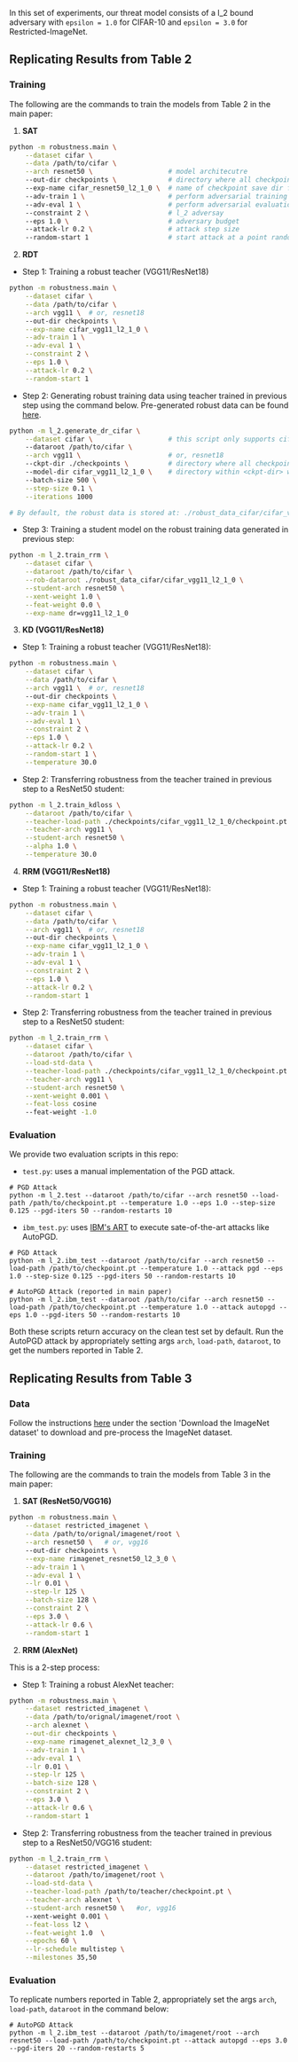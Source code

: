 In this set of experiments, our threat model consists of a l_2 bound adversary with `epsilon = 1.0` for CIFAR-10 and `epsilon = 3.0` for Restricted-ImageNet.

## Replicating Results from Table 2
### Training

The following are the commands to train the models from Table 2 in the main paper:

1. **SAT**

```bash
python -m robustness.main \
    --dataset cifar \
    --data /path/to/cifar \
	--arch resnet50 \					# model architecutre
    --out-dir checkpoints \ 			# directory where all checkpoints will be stored
    --exp-name cifar_resnet50_l2_1_0 \ 	# name of checkpoint save dir for this experiment
    --adv-train 1 \ 					# perform adversarial training
    --adv-eval 1 \ 						# perform adversarial evaluation at the end of every epoch
    --constraint 2 \ 					# l_2 adversay
	--eps 1.0 \ 						# adversary budget
    --attack-lr 0.2 \ 					# attack step size
    --random-start 1 					# start attack at a point randomly sampled from the neighborhood of the given input
```

2. **RDT**

* Step 1: Training a robust teacher (VGG11/ResNet18)

```bash
python -m robustness.main \
    --dataset cifar \
    --data /path/to/cifar \
    --arch vgg11 \	# or, resnet18
    --out-dir checkpoints \
    --exp-name cifar_vgg11_l2_1_0 \
    --adv-train 1 \
    --adv-eval 1 \
    --constraint 2 \
    --eps 1.0 \
    --attack-lr 0.2 \
    --random-start 1
```

* Step 2:  Generating robust training data using teacher trained in previous step using the command below. Pre-generated robust data can be found [here](https://drive.google.com/drive/folders/1Sip2YRLQJTIM5X8VuQOr69LWLtK8r_E1?usp=sharing).

```bash
python -m l_2.generate_dr_cifar \
    --dataset cifar \ 					# this script only supports cifar
    --dataroot /path/to/cifar \
    --arch vgg11 \						# or, resnet18
    --ckpt-dir ./checkpoints \			# directory where all checkpoints will be stored
    --model-dir cifar_vgg11_l2_1_0 \	# directory within <ckpt-dir> with teacher's checkpoint
    --batch-size 500 \
    --step-size 0.1 \
    --iterations 1000

# By default, the robust data is stored at: ./robust_data_cifar/cifar_vgg11_l2_1_0
```


* Step 3: Training a student model on the robust training data generated in previous step:

```bash
python -m l_2.train_rrm \
    --dataset cifar \
    --dataroot /path/to/cifar \
    --rob-dataroot ./robust_data_cifar/cifar_vgg11_l2_1_0 \
    --student-arch resnet50 \
    --xent-weight 1.0 \
    --feat-weight 0.0 \
    --exp-name dr=vgg11_l2_1_0
```

3. **KD (VGG11/ResNet18)**

* Step 1: Training a robust teacher (VGG11/ResNet18):

```bash
python -m robustness.main \
    --dataset cifar \
    --data /path/to/cifar \
    --arch vgg11 \	# or, resnet18
    --out-dir checkpoints \
    --exp-name cifar_vgg11_l2_1_0 \
    --adv-train 1 \
    --adv-eval 1 \
    --constraint 2 \
    --eps 1.0 \
    --attack-lr 0.2 \
    --random-start 1 \
    --temperature 30.0
```

* Step 2: Transferring robustness from the teacher trained in previous step to a ResNet50 student:

```bash
python -m l_2.train_kdloss \
    --dataroot /path/to/cifar \
    --teacher-load-path ./checkpoints/cifar_vgg11_l2_1_0/checkpoint.pt \
    --teacher-arch vgg11 \
    --student-arch resnet50 \
    --alpha 1.0 \
    --temperature 30.0 
```



4. **RRM (VGG11/ResNet18)**

* Step 1: Training a robust teacher (VGG11/ResNet18):

```bash
python -m robustness.main \
    --dataset cifar \
    --data /path/to/cifar \
    --arch vgg11 \	# or, resnet18
    --out-dir checkpoints \
    --exp-name cifar_vgg11_l2_1_0 \
    --adv-train 1 \
    --adv-eval 1 \
    --constraint 2 \
    --eps 1.0 \
    --attack-lr 0.2 \
    --random-start 1
```

* Step 2: Transferring robustness from the teacher trained in previous step to a ResNet50 student:

```bash
python -m l_2.train_rrm \
    --dataset cifar \
    --dataroot /path/to/cifar \
    --load-std-data \
    --teacher-load-path ./checkpoints/cifar_vgg11_l2_1_0/checkpoint.pt \
    --teacher-arch vgg11 \
    --student-arch resnet50 \
    --xent-weight 0.001 \
    --feat-loss cosine
    --feat-weight -1.0 
```


### Evaluation

We provide two evaluation scripts in this repo:

* `test.py`: uses a manual implementation of the PGD attack.

```
# PGD Attack
python -m l_2.test --dataroot /path/to/cifar --arch resnet50 --load-path /path/to/checkpoint.pt --temperature 1.0 --eps 1.0 --step-size 0.125 --pgd-iters 50 --random-restarts 10

```

* `ibm_test.py`: uses [IBM's ART](https://github.com/Trusted-AI/adversarial-robustness-toolbox) to execute sate-of-the-art attacks like AutoPGD.

```
# PGD Attack
python -m l_2.ibm_test --dataroot /path/to/cifar --arch resnet50 --load-path /path/to/checkpoint.pt --temperature 1.0 --attack pgd --eps 1.0 --step-size 0.125 --pgd-iters 50 --random-restarts 10

# AutoPGD Attack (reported in main paper)
python -m l_2.ibm_test --dataroot /path/to/cifar --arch resnet50 --load-path /path/to/checkpoint.pt --temperature 1.0 --attack autopgd --eps 1.0 --pgd-iters 50 --random-restarts 10

```

Both these scripts return accuracy on the clean test set by default. Run the AutoPGD attack by appropriately setting args `arch`, `load-path`, `dataroot`, to get the numbers reported in Table 2.


## Replicating Results from Table 3
### Data
Follow the instructions [here](https://github.com/facebookarchive/fb.resnet.torch/blob/master/INSTALL.md#download-the-imagenet-dataset) under the section 'Download the ImageNet dataset' to download and pre-process the ImageNet dataset.


### Training

The following are the commands to train the models from Table 3 in the main paper:

1. **SAT (ResNet50/VGG16)**

```bash
python -m robustness.main \
	--dataset restricted_imagenet \
	--data /path/to/orignal/imagenet/root \
	--arch resnet50 \	# or, vgg16
	--out-dir checkpoints \
	--exp-name rimagenet_resnet50_l2_3_0 \
	--adv-train 1 \
	--adv-eval 1 \
	--lr 0.01 \
	--step-lr 125 \
	--batch-size 128 \
	--constraint 2 \
	--eps 3.0 \
	--attack-lr 0.6 \
	--random-start 1
```

2. **RRM (AlexNet)**

This is a 2-step process:

* Step 1: Training a robust AlexNet teacher:

```bash
python -m robustness.main \
	--dataset restricted_imagenet \
	--data /path/to/orignal/imagenet/root \
	--arch alexnet \
	--out-dir checkpoints \
	--exp-name rimagenet_alexnet_l2_3_0 \
	--adv-train 1 \
	--adv-eval 1 \
	--lr 0.01 \
	--step-lr 125 \
	--batch-size 128 \
	--constraint 2 \
	--eps 3.0 \
	--attack-lr 0.6 \
	--random-start 1
```

* Step 2: Transferring robustness from the teacher trained in previous step to a ResNet50/VGG16 student:

```bash
python -m l_2.train_rrm \
    --dataset restricted_imagenet \
    --dataroot /path/to/imagenet/root \
    --load-std-data \
    --teacher-load-path /path/to/teacher/checkpoint.pt \
    --teacher-arch alexnet \
    --student-arch resnet50 \	#or, vgg16
    --xent-weight 0.001 \
    --feat-loss l2 \
    --feat-weight 1.0  \
    --epochs 60 \
    --lr-schedule multistep \
    --milestones 35,50
```

### Evaluation

To replicate numbers reported in Table 2, appropriately set the args `arch`, `load-path`, `dataroot` in the command below:

```
# AutoPGD Attack
python -m l_2.ibm_test --dataroot /path/to/imagenet/root --arch resnet50 --load-path /path/to/checkpoint.pt --attack autopgd --eps 3.0 --pgd-iters 20 --random-restarts 5

```


